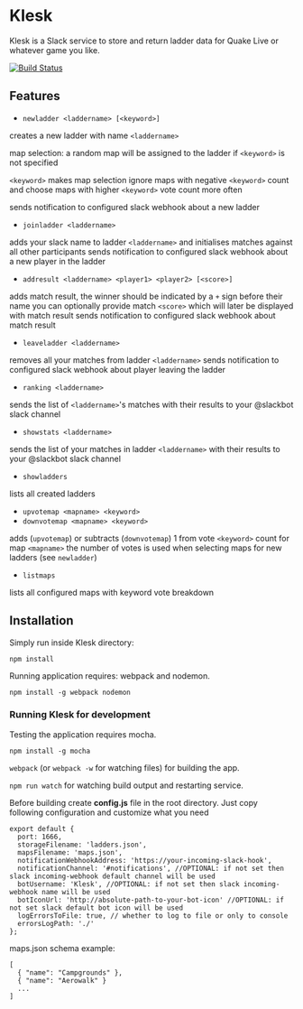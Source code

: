 # Klesk
Klesk is a Slack service to store and return ladder data for Quake Live or whatever game you like.

[![Build Status](https://travis-ci.org/TheOneYouDontLike/Klesk.svg?branch=master)](https://travis-ci.org/TheOneYouDontLike/Klesk)

## Features
- `newladder <laddername> [<keyword>]`

creates a new ladder with name `<laddername>`

map selection: a random map will be assigned to the ladder if `<keyword>` is not specified

`<keyword>` makes map selection ignore maps with negative `<keyword>` count and choose maps with higher `<keyword>` vote count more often

sends notification to configured slack webhook about a new ladder

- `joinladder <laddername>`

adds your slack name to ladder `<laddername>` and initialises matches against all other participants
sends notification to configured slack webhook about a new player in the ladder

- `addresult <laddername> <player1> <player2> [<score>]`

adds match result, the winner should be indicated by a `+` sign before their name
you can optionally provide match `<score>` which will later be displayed with match result
sends notification to configured slack webhook about match result

- `leaveladder <laddername>`

removes all your matches from ladder `<laddername>`
sends notification to configured slack webhook about player leaving the ladder

- `ranking <laddername>`

sends the list of `<laddername>`'s matches with their results to your @slackbot slack channel

- `showstats <laddername>`

sends the list of your matches in ladder `<laddername>` with their results to your @slackbot slack channel

- `showladders`

lists all created ladders

- `upvotemap <mapname> <keyword>`
- `downvotemap <mapname> <keyword>`

adds (`upvotemap`) or subtracts (`downvotemap`) 1 from vote `<keyword>` count for map `<mapname>`
the number of votes is used when selecting maps for new ladders (see `newladder`)

- `listmaps`

lists all configured maps with keyword vote breakdown

## Installation
Simply run inside Klesk directory:

`npm install`

Running application requires: webpack and nodemon.

`npm install -g webpack nodemon`

### Running Klesk for development
Testing the application requires mocha.

`npm install -g mocha`

`webpack` (or `webpack -w` for watching files) for building the app.

`npm run watch` for watching build output and restarting service.

Before building create **config.js** file in the root directory.
Just copy following configuration and customize what you need

```
export default {
  port: 1666,
  storageFilename: 'ladders.json',
  mapsFilename: 'maps.json',
  notificationWebhookAddress: 'https://your-incoming-slack-hook',
  notificationChannel: '#notifications', //OPTIONAL: if not set then slack incoming-webhook default channel will be used
  botUsername: 'Klesk', //OPTIONAL: if not set then slack incoming-webhook name will be used
  botIconUrl: 'http://absolute-path-to-your-bot-icon' //OPTIONAL: if not set slack default bot icon will be used
  logErrorsToFile: true, // whether to log to file or only to console
  errorsLogPath: './'
};
```

maps.json schema example:

```
[
  { "name": "Campgrounds" },
  { "name": "Aerowalk" }
  ...
]
```
